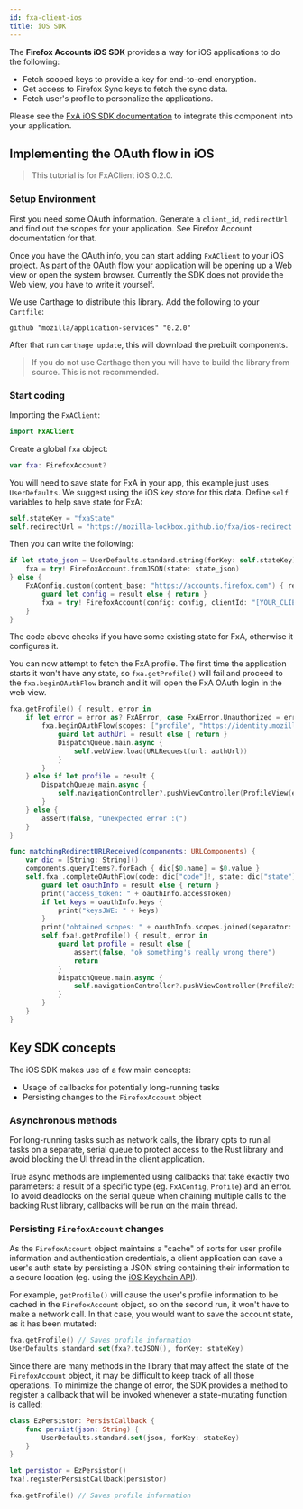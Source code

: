 ```yaml
---
id: fxa-client-ios
title: iOS SDK
---
```


The **Firefox Accounts iOS SDK** provides a way for iOS applications to do the following:

* Fetch scoped keys to provide a key for end-to-end encryption.
* Get access to Firefox Sync keys to fetch the sync data.
* Fetch user's profile to personalize the applications.

Please see the [FxA iOS SDK documentation](https://github.com/mozilla/application-services/tree/master/fxa-client/sdks/swift/FxAClient)
to integrate this component into your application.

## Implementing the OAuth flow in iOS

> This tutorial is for FxAClient iOS 0.2.0.


### Setup Environment 

First you need some OAuth information. Generate a `client_id`, `redirectUrl` and find out the scopes for your application.
See Firefox Account documentation for that. 

Once you have the OAuth info, you can start adding `FxAClient` to your iOS project.
As part of the OAuth flow your application will be opening up a Web view or open the system browser.
Currently the SDK does not provide the Web view, you have to write it yourself.

We use Carthage to distribute this library. Add the following to your `Cartfile`:

```
github "mozilla/application-services" "0.2.0"
```

After that run `carthage update`, this will download the prebuilt components.

> If you do not use Carthage then you will have to build the library from source. This is 
not recommended. 


### Start coding

Importing the `FxAClient`:

```swift
import FxAClient
```

Create a global `fxa` object: 

```swift
var fxa: FirefoxAccount?
```

You will need to save state for FxA in your app, this example just uses `UserDefaults`. We suggest using the iOS key store for this data.
Define `self` variables to help save state for FxA:

```swift
self.stateKey = "fxaState"
self.redirectUrl = "https://mozilla-lockbox.github.io/fxa/ios-redirect.html"
```

Then you can write the following:

```swift
if let state_json = UserDefaults.standard.string(forKey: self.stateKey) {
    fxa = try! FirefoxAccount.fromJSON(state: state_json)
} else {
    FxAConfig.custom(content_base: "https://accounts.firefox.com") { result, error in
        guard let config = result else { return }
        fxa = try! FirefoxAccount(config: config, clientId: "[YOUR_CLIENT_ID]")
    }
}
```

The code above checks if you have some existing state for FxA, otherwise it configures it.

You can now attempt to fetch the FxA profile. The first time the application starts it won't have any state, so
`fxa.getProfile()` will fail and proceed to the `fxa.beginOAuthFlow` branch and it will open the FxA OAuth login
in the web view.

```swift
fxa.getProfile() { result, error in
    if let error = error as? FxAError, case FxAError.Unauthorized = error {
        fxa.beginOAuthFlow(scopes: ["profile", "https://identity.mozilla.com/apps/oldsync"], wantsKeys: true) { result, error in
            guard let authUrl = result else { return }
            DispatchQueue.main.async {
                self.webView.load(URLRequest(url: authUrl))
            }
        }
    } else if let profile = result {
        DispatchQueue.main.async {
            self.navigationController?.pushViewController(ProfileView(email: profile.email), animated: true)
        }
    } else {
        assert(false, "Unexpected error :(")
    }
}
```

```swift
func matchingRedirectURLReceived(components: URLComponents) {
    var dic = [String: String]()
    components.queryItems?.forEach { dic[$0.name] = $0.value }
    self.fxa!.completeOAuthFlow(code: dic["code"]!, state: dic["state"]!) { result, error in
        guard let oauthInfo = result else { return }
        print("access_token: " + oauthInfo.accessToken)
        if let keys = oauthInfo.keys {
            print("keysJWE: " + keys)
        }
        print("obtained scopes: " + oauthInfo.scopes.joined(separator: " "))
        self.fxa!.getProfile() { result, error in
            guard let profile = result else {
                assert(false, "ok something's really wrong there")
                return
            }
            DispatchQueue.main.async {
                self.navigationController?.pushViewController(ProfileView(email: profile.email), animated: true)
            }
        }
    }
}
```

## Key SDK concepts

The iOS SDK makes use of a few main concepts:

* Usage of callbacks for potentially long-running tasks
* Persisting changes to the `FirefoxAccount` object

### Asynchronous methods

For long-running tasks such as network calls, the library opts to run all tasks on a separate, serial queue to
protect access to the Rust library and avoid blocking the UI thread in the client application.

True async methods are implemented using callbacks that take exactly two parameters: a result of a specific
type (eg. `FxAConfig`, `Profile`) and an error. To avoid deadlocks on the serial queue when chaining multiple
calls to the backing Rust library, callbacks will be run on the main thread.

### Persisting `FirefoxAccount` changes

As the `FirefoxAccount` object maintains a "cache" of sorts for user profile information and authentication
credentials, a client application can save a user's auth state by persisting a JSON string containing their
information to a secure location (eg. using the [iOS Keychain API](https://developer.apple.com/documentation/security/keychain_services)).

For example, `getProfile()` will cause the user's profile information to be cached in the `FirefoxAccount`
object, so on the second run, it won't have to make a network call. In that case, you would want to save the
account state, as it has been mutated:

```swift
fxa.getProfile() // Saves profile information
UserDefaults.standard.set(fxa?.toJSON(), forKey: stateKey)
```

Since there are many methods in the library that may affect the state of the `FirefoxAccount` object, it may
be difficult to keep track of all those operations. To minimize the change of error, the SDK provides a method
to register a callback that will be invoked whenever a state-mutating function is called:

```swift
class EzPersistor: PersistCallback {
    func persist(json: String) {
        UserDefaults.standard.set(json, forKey: stateKey)
    }
}

let persistor = EzPersistor()
fxa!.registerPersistCallback(persistor)

fxa.getProfile() // Saves profile information
```

